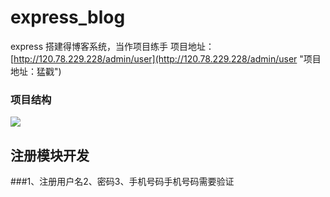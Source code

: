 # express_blog
  express 搭建得博客系统，当作项目练手
  项目地址：[http://120.78.229.228/admin/user](http://120.78.229.228/admin/user "项目地址：猛戳")

### 项目结构
  
![](https://i.imgur.com/1dyPS2B.png)

## 注册模块开发

###1、注册用户名2、密码3、手机号码手机号码需要验证
